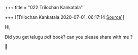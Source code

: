 +++
title = "022 Trilochan Kankatala"

+++
[[Trilochan Kankatala	2020-07-01, 06:17:14 [Source](https://groups.google.com/g/samskrita/c/R0I24-UwCr8)]]



Hi,

Did you get telugu pdf book? can you please share with me ?



